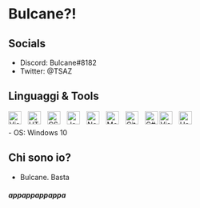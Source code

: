 # Bulcane?!

## Socials
- Discord: Bulcane#8182
- Twitter: @TSAZ


## Linguaggi & Tools
<img align="left" alt="Visual Studio Code" width="26px" src="https://cdn.jsdelivr.net/gh/devicons/devicon/icons/vscode/vscode-original.svg" style="padding-right:10px;" />
<img align="left" alt="HTML5" width="26px" src="https://cdn.jsdelivr.net/gh/devicons/devicon/icons/html5/html5-original.svg" style="padding-right:10px;" />
<img align="left" alt="CSS3" width="26px" src="https://cdn.jsdelivr.net/gh/devicons/devicon/icons/css3/css3-original.svg" style="padding-right:10px;" />
<img align="left" alt="JavaScript" width="26px" src="https://cdn.jsdelivr.net/gh/devicons/devicon/icons/javascript/javascript-original.svg" style="padding-right:10px;" />
<img align="left" alt="Node.js" width="26px" src="https://cdn.jsdelivr.net/gh/devicons/devicon/icons/nodejs/nodejs-original.svg" style="padding-right:10px;" />
<img align="left" alt="MongoDB" width="26px" src="https://cdn.jsdelivr.net/gh/devicons/devicon/icons/mongodb/mongodb-original.svg" style="padding-right:10px;" />
<img align="left" alt="Git" width="26px" src="https://cdn.jsdelivr.net/gh/devicons/devicon/icons/git/git-original.svg" style="padding-right:10px;" />
<img align="left" alt="C#" width="26px" src="https://iconape.com/wp-content/png_logo_vector/c.png">
<img align="left" alt="Visual Studio" width="26px" src="https://upload.wikimedia.org/wikipedia/commons/thumb/5/59/Visual_Studio_Icon_2019.svg/640px-Visual_Studio_Icon_2019.svg.png" style="padding-right:10px;" />
<img align="left" alt="Haxe Flixel" width="26px" src="https://github.com/HaxeFlixel.png?size=512"> 
</br>
</br>
- OS: Windows 10 

## Chi sono io?
 - Bulcane. Basta

##### appappappappa
